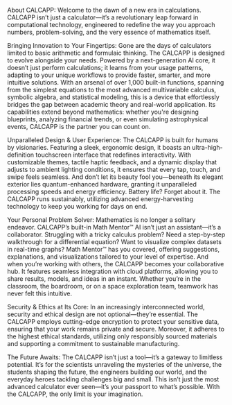 About CALCAPP:
Welcome to the dawn of a new era in calculations. CALCAPP isn’t just a calculator—it’s a revolutionary leap forward in computational technology, engineered to redefine the way you approach numbers, problem-solving, and the very essence of mathematics itself.


Bringing Innovation to Your Fingertips:
Gone are the days of calculators limited to basic arithmetic and formulaic thinking. The CALCAPP is designed to evolve alongside your needs. Powered by a next-generation AI core, it doesn’t just perform calculations; it learns from your usage patterns, adapting to your unique workflows to provide faster, smarter, and more intuitive solutions.
With an arsenal of over 1,000 built-in functions, spanning from the simplest equations to the most advanced multivariable calculus, symbolic algebra, and statistical modeling, this is a device that effortlessly bridges the gap between academic theory and real-world application. Its capabilities extend beyond mathematics: whether you're designing blueprints, analyzing financial trends, or even simulating astrophysical events, CALCAPP is the partner you can count on.


Unparalleled Design & User Experience:
The CALCAPP is built for humans by visionaries. Featuring a sleek, ergonomic design, it boasts an ultra-high-definition touchscreen interface that redefines interactivity. With customizable themes, tactile haptic feedback, and a dynamic display that adjusts to ambient lighting conditions, it ensures that every tap, touch, and swipe feels seamless.
And don’t let its beauty fool you—beneath its elegant exterior lies quantum-enhanced hardware, granting it unparalleled processing speeds and energy efficiency. Battery life? Forget about it. The CALCAPP runs sustainably, utilizing advanced energy-harvesting technology to keep you working for days on end.


Your Personal Problem Solver:
Mathematics is no longer a solitary endeavor. CALCAPP’s built-in Math Mentor™ AI isn’t just an assistant—it’s a collaborator. Struggling with a tricky calculus problem? Need a step-by-step walkthrough for a differential equation? Want to visualize complex datasets in real-time graphs? Math Mentor™ has you covered, offering suggestions, explanations, and visualizations tailored to your level of expertise.
And when you’re working with others, the CALCAPP becomes your collaborative hub. It features seamless integration with cloud platforms, allowing you to share results, models, and ideas in an instant. Whether you’re in the classroom, the boardroom, or on a space exploration team, teamwork has never felt this intuitive.


Security & Ethics at Its Core:
In an increasingly interconnected world, security and ethical design are not optional—they’re essential. The CALCAPP employs cutting-edge encryption to protect your sensitive data, ensuring that your work remains private and secure. Moreover, it adheres to the highest ethical standards, utilizing only responsibly sourced materials and supporting a commitment to sustainable manufacturing.


The Future Awaits:
The CALCAPP isn’t just a tool—it’s a gateway to limitless potential. It’s for the scientists unraveling the mysteries of the universe, the students shaping the future, the engineers building our world, and the everyday heroes tackling challenges big and small.
This isn’t just the most advanced calculator ever seen—it’s your passport to what’s possible. With the CALCAPP, the only limit is your imagination.
